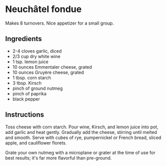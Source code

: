 # Neuchâtel fondue

Makes 8 turnovers. Nice appetizer for a small group.

## Ingredients

* 2-4 cloves garlic, diced
* 2/3 cup dry white wine
* 1 tsp. lemon juice
* 10 ounces Emmentaler cheese, grated
* 10 ounces Gruyère cheese, grated
* 1 tbsp. corn starch
* 3 tbsp. Kirsch
* pinch of ground nutmeg
* pinch of paprika
* black pepper

## Instructions

Toss cheese with corn starch. Pour wine, Kirsch, and lemon juice into pot, add garlic and heat gently. Gradually add the cheese, stirring until melted and smooth. Serve with cubes of rye, pumpernickel or French bread, sliced apple, and cauliflower florets.

Grate your own nutmeg with a microplane or grater at the time of use for best results; it's far more flavorful than pre-ground.